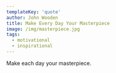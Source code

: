 ```yaml
---
templateKey: 'quote'
author: John Wooden
title: Make Every Day Your Masterpiece
image: /img/masterpiece.jpg
tags:
  - motivational
  - inspirational
---
```

Make each day your masterpiece.